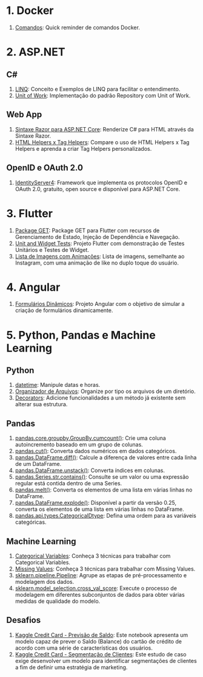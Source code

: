 ﻿# 1. Docker
1. [Comandos](https://github.com/hudsoncadan/tips-and-tricks/tree/master/dicas/docker): Quick reminder de comandos Docker.
# 2. ASP.NET
## C#
1. [LINQ](https://github.com/hudsoncadan/tips-and-tricks/tree/master/dicas/aspnet/csharp/linq): Conceito e Exemplos de LINQ para facilitar o entendimento.
2. [Unit of Work](dicas/aspnet/unitofwork/UoWSolution): Implementação do padrão Repository com Unit of Work.
## Web App
1. [Sintaxe Razor para ASP.NET Core](https://github.com/hudsoncadan/tips-and-tricks/tree/master/dicas/aspnet/webapps/razor-syntax): Renderize C# para HTML através da Sintaxe Razor.
2. [HTML Helpers x Tag Helpers](https://github.com/hudsoncadan/tips-and-tricks/tree/master/dicas/aspnet/webapps/htmlhelpers-taghelpers): Compare o uso de HTML Helpers x Tag Helpers e aprenda a criar Tag Helpers personalizados.
## OpenID e OAuth 2.0
1. [IdentityServer4](https://github.com/hudsoncadan/Authentication): Framework que implementa os protocolos OpenID e OAuth 2.0, gratuito, open source e disponível para ASP.NET Core.
# 3. Flutter
1. [Package GET](https://github.com/hudsoncadan/tips-and-tricks/tree/master/dicas/flutter/package_get): Package GET para Flutter com recursos de Gerenciamento de Estado, Injeção de Dependência e Navegação.
2. [Unit and Widget Tests](/dicas/flutter/tests/flutter_tests): Projeto Flutter com demonstração de Testes Unitários e Testes de Widget.
3. [Lista de Imagens com Animações](dicas/flutter/flutter_heart_animation): Lista de imagens, semelhante ao Instagram, com uma animação de like no duplo toque do usuário. 
# 4. Angular
1. [Formulários Dinâmicos](https://github.com/hudsoncadan/tips-and-tricks/tree/master/dicas/angular/dynamic-forms): Projeto Angular com o objetivo de simular a criação de formulários dinamicamente.
# 5. Python, Pandas e Machine Learning
## Python
1. [datetime](https://github.com/hudsoncadan/tips-and-tricks/blob/master/dicas/python/datetime/datetime%20Notebook.ipynb): Manipule datas e horas.
2. [Organizador de Arquivos](https://github.com/hudsoncadan/tips-and-tricks/blob/master/dicas/python/organizador/Organizador.ipynb): Organize por tipo os arquivos de um diretório.
3. [Decorators](https://github.com/hudsoncadan/tips-and-tricks/blob/master/dicas/python/decorators/decorators.ipynb): Adicione funcionalidades a um método já existente sem alterar sua estrutura.
## Pandas
1. [pandas.core.groupby.GroupBy.cumcount()](https://github.com/hudsoncadan/tips-and-tricks/blob/master/dicas/pandas/cumcount/cumcount%20Notebook.ipynb): Crie uma coluna autoincremento baseado em um grupo de colunas.
2. [pandas.cut()](https://github.com/hudsoncadan/tips-and-tricks/blob/master/dicas/pandas/cut/cut%20Notebook.ipynb): Converta dados numéricos em dados categóricos.
3. [pandas.DataFrame.diff()](https://github.com/hudsoncadan/tips-and-tricks/blob/master/dicas/pandas/diff/diff%20Notebook.ipynb): Calcule a diferença de valores entre cada linha de um DataFrame.
4. [pandas.DataFrame.unstack()](https://github.com/hudsoncadan/tips-and-tricks/blob/master/dicas/pandas/unstack/unstack%20Notebook.ipynb): Converta índices em colunas.
5. [pandas.Series.str.contains()](https://github.com/hudsoncadan/tips-and-tricks/blob/master/dicas/pandas/strcontains/strcontains%20Notebook.ipynb): Consulte se um valor ou uma expressão regular está contida dentro de uma Series.
6. [pandas.melt()](https://github.com/hudsoncadan/tips-and-tricks/blob/master/dicas/pandas/melt/melt%20Notebook.ipynb): Converta os elementos de uma lista em várias linhas no DataFrame.
7. [pandas.DataFrame.explode()](https://github.com/hudsoncadan/tips-and-tricks/blob/master/dicas/pandas/explode/explode%20Notebook.ipynb): Disponível a partir da versão 0.25, converta os elementos de uma lista em várias linhas no DataFrame.
8. [pandas.api.types.CategoricalDtype](https://github.com/hudsoncadan/tips-and-tricks/blob/master/dicas/pandas/categoricaldtype/categoricaldtype%20Notebook.ipynb): Defina uma ordem para as variáveis categóricas.
## Machine Learning
1. [Categorical Variables](https://github.com/hudsoncadan/tips-and-tricks/blob/master/dicas/machinelearning/categoricalvariables/categoricalvariables%20Notebook.ipynb): Conheça 3 técnicas para trabalhar com Categorical Variables.
2. [Missing Values](https://github.com/hudsoncadan/tips-and-tricks/blob/master/dicas/machinelearning/missingvalues/missingvalues%20Notebook.ipynb): Conheça 3 técnicas para trabalhar com Missing Values.
3. [sklearn.pipeline.Pipeline](https://github.com/hudsoncadan/tips-and-tricks/blob/master/dicas/machinelearning/pipelines/pipelines%20Notebook.ipynb): Agrupe as etapas de pré-processamento e modelagem dos dados.
4. [sklearn.model_selection.cross_val_score](https://github.com/hudsoncadan/tips-and-tricks/blob/master/dicas/machinelearning/crossvalidation/crossvalidation%20Notebook.ipynb): Execute o processo de modelagem em diferentes subconjuntos de dados para obter várias medidas de qualidade do modelo.
## Desafios
1. [Kaggle Credit Card - Previsão de Saldo](https://github.com/hudsoncadan/tips-and-tricks/blob/master/dicas/desafios/kaggle/creditcard/regression/Kaggle%20Credit%20Card%20LinearRegression.ipynb): Este notebook apresenta um modelo capaz de prever o Saldo (Balance) do cartão de crédito de acordo com uma série de características dos usuários. 
2. [Kaggle Credit Card - Segmentação de Clientes](https://github.com/hudsoncadan/tips-and-tricks/blob/master/dicas/desafios/kaggle/creditcard/kmeans/Kaggle%20Credit%20Card%20KMeans.ipynb): Este estudo de caso exige desenvolver um modelo para identificar segmentações de clientes a fim de definir uma estratégia de marketing.
